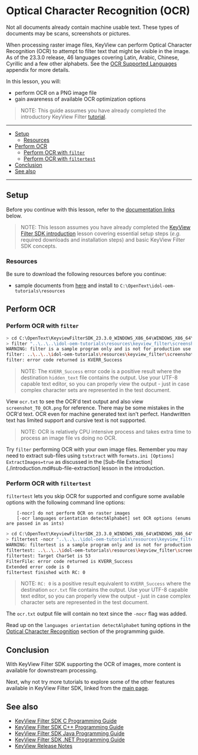 # Optical Character Recognition (OCR)

Not all documents already contain machine usable text. These types of documents may be scans, screenshots or pictures.

When processing raster image files, KeyView can perform Optical Character Recognition (OCR) to attempt to filter text that might be visible in the image. As of the 23.3.0 release, 46 languages covering Latin, Arabic, Chinese, Cyrillic and a few other alphabets.  See the [OCR Supported Languages](https://www.microfocus.com/documentation/idol/IDOL_23_3/KeyviewFilterSDK_23.3_Documentation/Guides/html/c-programming/Content/Shared/_KV_OCR_Supported_Languages.htm) appendix for more details.

In this lesson, you will:
- perform OCR on a PNG image file
- gain awareness of available OCR optimization options

> NOTE: This guide assumes you have already completed the introductory KeyView Filter [tutorial](./introduction.md#keyview-filter-sdk-introduction).

---

- [Setup](#setup)
  - [Resources](#resources)
- [Perform OCR](#perform-ocr)
  - [Perform OCR with `filter`](#perform-ocr-with-filter)
  - [Perform OCR with `filtertest`](#perform-ocr-with-filtertest)
- [Conclusion](#conclusion)
- [See also](#see-also)
  
---

## Setup

Before you continue with this lesson, refer to the [documentation links](#see-also) below.

> NOTE: This lesson assumes you have already completed the [KeyView Filter SDK introduction](../keyview_filter/introduction.md#keyview-sdk-introduction) lesson covering essential setup steps (*e.g.* required downloads and installation steps) and basic KeyView Filter SDK concepts.

### Resources

Be sure to download the following resources before you continue:
- sample documents from [here](../../resources/keyview_filter/) and install to `C:\OpenText\idol-oem-tutorials\resources`

## Perform OCR

### Perform OCR with `filter`

```sh
> cd C:\OpenText\KeyviewFilterSDK_23.3.0_WINDOWS_X86_64\WINDOWS_X86_64\bin
> filter "..\..\..\idol-oem-tutorials\resources\keyview_filter\screenshot_TO_OCR.png" ocr.txt
WARNING: filter is a sample program only and is not for production use
filter: ..\..\..\idol-oem-tutorials\resources\keyview_filter\screenshot_TO_OCR.png to ocr.txt
filter: error code returned is KVERR_Success
```

> NOTE: The `KVERR_Success` error code is a positive result where the destination `hidden_text` file contains the output.  Use your UTF-8 capable text editor, so you can properly view the output - just in case complex character sets are represented in the test document.

View `ocr.txt` to see the OCR'd text output and also view `screenshot_TO_OCR.png` for reference. There may be some mistakes in the OCR'd text. OCR even for machine generated text isn't perfect.  Handwritten text has limited support and cursive text is not supported.

> NOTE: OCR is relatively CPU intensive process and takes extra time to process an image file vs doing no OCR.

Try `filter` performing OCR with your own image files.  Remember you may need to extract sub-files using `tstxtract` with `formats.ini [Options] ExtractImages=true` as discussed in the [Sub-file Extraction](./introduction.md#sub-file-extraction] lesson in the introduction.

### Perform OCR with `filtertest`

`filtertest` lets you skip OCR for supported and configure some available options with the following command line options:
```
    [-nocr] do not perform OCR on raster images
    [-ocr languages orientation detectAlphabet] set OCR options (enums are passed in as ints)
```

```sh
> cd C:\OpenText\KeyviewFilterSDK_23.3.0_WINDOWS_X86_64\WINDOWS_X86_64\bin
> filtertest -nocr "..\..\..\idol-oem-tutorials\resources\keyview_filter\screenshot_TO_OCR.png" ocr.txt
WARNING: filtertest is a sample program only and is not for production use
filtertest: ..\..\..\idol-oem-tutorials\resources\keyview_filter\screenshot_TO_OCR.png to ocr.txt
filtertest: Target CharSet is 53
FilterFile: error code returned is KVERR_Success
Extended error code is 0
filtertest finished with RC: 0
```

> NOTE: `RC: 0` is a positive result equivalent to `KVERR_Success` where the destination `ocr.txt` file contains the output. Use your UTF-8 capable text editor, so you can properly view the output - just in case complex character sets are represented in the test document.

The `ocr.txt` output file will contain no text since the `-nocr` flag was added.

Read up on the `languages orientation detectAlphabet` tuning options in the [Optical Character Recognition](https://www.microfocus.com/documentation/idol/IDOL_23_3/KeyviewFilterSDK_23.3_Documentation/Guides/html/c-programming/Content/filter_shared/OCR.htm) section of the programming guide.

## Conclusion

With KeyView Filter SDK supporting the OCR of images, more content is available for downstream processing.

Next, why not try more tutorials to explore some of the other features available in KeyView Filter SDK, linked from the [main page](../README.md#keyview-filter-showcase).

## See also

- [KeyView Filter SDK C Programming Guide](https://www.microfocus.com/documentation/idol/IDOL_23_3/KeyviewFilterSDK_23.3_Documentation/Guides/html/c-programming/)
- [KeyView Filter SDK C++ Programming Guide](https://www.microfocus.com/documentation/idol/IDOL_23_3/KeyviewFilterSDK_23.3_Documentation/Guides/html/cpp-programming/)
- [KeyView Filter SDK Java Programming Guide](https://www.microfocus.com/documentation/idol/IDOL_23_3/KeyviewFilterSDK_23.3_Documentation/Guides/html/java-programming/)
- [KeyView Filter SDK .NET Programming Guide](https://www.microfocus.com/documentation/idol/IDOL_23_3/KeyviewFilterSDK_23.3_Documentation/Guides/html/dotnet-programming/)
- [KeyView Release Notes](https://www.microfocus.com/documentation/idol/IDOL_23_3/IDOLReleaseNotes_23.3_Documentation/oem/Content/_KeyView.htm)
